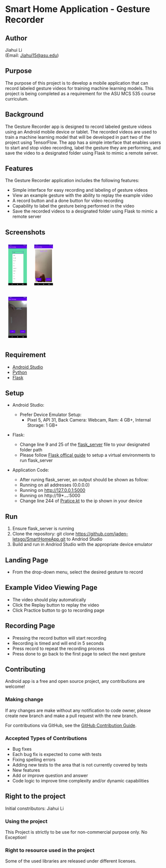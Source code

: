 
# Smart Home Application - Gesture Recorder

## Author
Jiahui Li\
(Email: Jiahui15@asu.edu)

## Purpose
The purpose of this project is to develop a mobile application that can record labeled gesture videos for training machine learning models. This project is being completed as a requirement for the ASU MCS 535 course curriculum.

## Background
The Gesture Recorder app is designed to record labeled gesture videos using an Android mobile device or tablet. The recorded videos are used to train a machine learning model that will be developed in part two of the project using TensorFlow. The app has a simple interface that enables users to start and stop video recording, label the gesture they are performing, and save the video to a designated folder using Flask to mimic a remote server.

## Features
The Gesture Recorder application includes the following features:

* Simple interface for easy recording and labeling of gesture videos
* View an example gesture with the ability to replay the example video
* A record button and a done button for video recording
* Capability to label the gesture being performed in the video
* Save the recorded videos to a designated folder using Flask to mimic a remote server

## Screenshots

[<img src="/README/Landing.jpeg" 
width="60"
    hspace="10" vspace="10">](/README/Landing.jpeg)
[<img src="/README/View.jpeg"
width="60"
    hspace="10" vspace="10">](/README/View.jpeg)
    
[<img src="/README/Record.jpeg"
width="60"
    hspace="10" vspace="10">](/README/Record.jpeg)

## Requirement
* [Android Studio](https://developer.android.com/)
* [Python](https://www.python.org/)
* [Flask](https://flask.palletsprojects.com/en/2.2.x/)

## Setup
* Android Studio:
  * Prefer Device Emulator Setup:
    * Pixel 5, API 31, Back Camera: Webcam, Ram: 4 GB+, Internal Storage: 1 GB+

* Flask:
  * Change line 9 and 25 of the [flask_server](https://github.com/jaden-letsgo/SmartHomeApp/blob/main/flask_server.py) file to your designated folder path
  * Please follow [Flask offical guide](https://flask.palletsprojects.com/en/2.2.x/installation/#virtual-environments
) to setup a virtual environments to run flask_server

* Application Code:
   * After runing flask_server, an output should be shown as follow:
    * Running on all addresses (0.0.0.0)
    * Running on http://127.0.0.1:5000
    * Running on http://19*.***.*.**:5000 
     *  Change line 244 of [Pratice.kt](https://github.com/jaden-letsgo/SmartHomeApp/blob/main/app/src/main/java/com/example/smarthomeapp/Pratice.kt) to the ip shown in your device

## Run
1. Ensure flask_server is running
2. Clone the repository: git clone https://github.com/jaden-letsgo/SmartHomeApp.git to Andriod Studio
3. Build and run in Andriod Studio with the appropriate device emulator

## Landing Page
* From the drop-down menu, select the desired gesture to record

## Example Video Viewing Page
* The video should play automatically
* Click the Replay button to replay the video
* Click Practice button to go to recording page

## Recording Page
* Pressing the record button will start recording
 * Recording is timed and will end in 5 seconds
* Press record to repeat the recording process
* Press done to go back to the first page to select the next gesture

## Contributing

Android app is a free and open source project, any contributions are welcome!

### Making change

If any changes are make without any notification to code owner, please create new branch and make a pull request with the new branch.

For contributions via GitHub, see the [GitHub Contribution Guide](CONTRIBUTING.md).

### Accepted Types of Contributions
* Bug fixes
* Each bug fix is expected to come with tests
* Fixing spelling errors
* Adding new tests to the area that is not currently covered by tests
* New features
* Add or improve question and answer
* Code logic to improve time complexity and/or dynamic capabilities

## Right to the project

Initial constributors: Jiahui Li

### Using the project

This Project is strictly to be use for non-commercial purpose only. No Exception!

### Right to resource used in the project

Some of the used libraries are released under different licenses.
